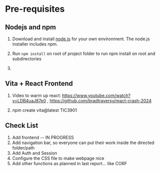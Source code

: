 # Pre-requisites

## Nodejs and npm

1. Download and install [node.js](https://nodejs.org/en/download) for your own environment. The node.js installer includes npm.
2. Run `npm install` on root of project folder to run npm install on root and subdirectories

3.

## Vita + React Frontend
1. Video to warm up react: https://www.youtube.com/watch?v=LDB4uaJ87e0 , https://github.com/bradtraversy/react-crash-2024


2. npm create vita@latest TIC3901


## Check List 
1. Add frontend -- IN PROGRESS
2. Add navigation bar, so everyone can put their work inside the directed folder/path
3. Add Auth and Session 
4. Configure the CSS file to make webpage nice
5. Add other functions as planned in last report... like CORF
